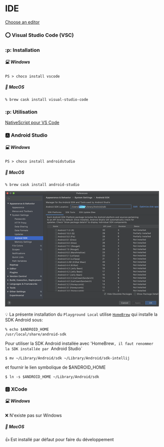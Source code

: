 # IDE

[Choose an editor](https://docs.nativescript.org/start/cli-basics#choosing-an-editor)

### :o: Visual Studio Code (VSC)

### :p: Installation

##### :computer: Windows

```
PS > choco install vscode
``` 

##### :apple: MacOS

```
% brew cask install visual-studio-code
```

### :p: Utilisation

[NativeScript pour VS Code](https://nativescript.org/nativescript-for-visual-studio-code)





### :a: Android Studio

##### :computer: Windows

```
PS > choco install androidstudio
``` 

##### :apple: MacOS

```
% brew cask install android-studio
```

<img src="images/android-studio-preferences.png" alt="Preferences" width="521" height="377" >


:bulb: La présente installation du `Playground Local` utilise [`HomeBrew`](https://brew.sh/) qui installe la SDK Android sous:

```
% echo $ANDROID_HOME
/usr/local/share/android-sdk
```

Pour utiliser la SDK Android installée avec 'HomeBrew`, il faut renommer la SDK installée par `Android Studio` 

```
$ mv ~/Library/Android/sdk ~/Library/Android/sdk-intellij
```

et fournir le lien symbolique de $ANDROID_HOME

```
$ ln -s $ANDROID_HOME ~/Library/Android/sdk
```

### :b: XCode

##### :computer: Windows

:x: N'existe pas sur Windows

##### :apple: MacOS

:+1: Est installé par défaut pour faire du développement
